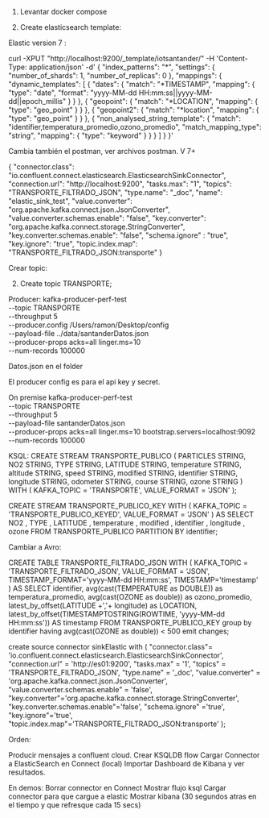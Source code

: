 1. Levantar docker compose


2. Create elasticsearch template:

Elastic version 7 :

curl -XPUT "http://localhost:9200/_template/iotsantander/" -H 'Content-Type: application/json' -d'
{
  "index_patterns": "*",
  "settings": {
    "number_of_shards": 1,
    "number_of_replicas": 0
  },
  "mappings": {
      "dynamic_templates": [
        {
          "dates": {
            "match": "*TIMESTAMP",
            "mapping": {
              "type": "date",
              "format": "yyyy-MM-dd HH:mm:ss||yyyy-MM-dd||epoch_millis"
            }
          }
        },
        {
          "geopoint": {
            "match": "*LOCATION",
            "mapping": {
              "type": "geo_point"
            }
          }
        },
        {
          "geopoint2": {
            "match": "*location",
            "mapping": {
              "type": "geo_point"
            }
          }
        },
        {
          "non_analysed_string_template": {
            "match": "identifier,temperatura_promedio,ozono_promedio",
            "match_mapping_type": "string",
            "mapping": {
              "type": "keyword"
            }
          }
        }
      ]
  }
}'


Cambia también el postman, ver archivos postman.
V 7+

{
    "connector.class": "io.confluent.connect.elasticsearch.ElasticsearchSinkConnector",
    "connection.url": "http://localhost:9200",
    "tasks.max": "1",
    "topics": "TRANSPORTE_FILTRADO_JSON",
    "type.name": "_doc",
    "name": "elastic_sink_test",
    "value.converter": "org.apache.kafka.connect.json.JsonConverter",
    "value.converter.schemas.enable": "false",
    "key.converter": "org.apache.kafka.connect.storage.StringConverter",
    "key.converter.schemas.enable": "false",
    "schema.ignore" : "true",
    "key.ignore": "true",
    "topic.index.map": "TRANSPORTE_FILTRADO_JSON:transporte"
}


Crear topic:

2. Create topic TRANSPORTE;


Producer:
kafka-producer-perf-test \
    --topic TRANSPORTE \
    --throughput 5 \
    --producer.config /Users/ramon/Desktop/config \
    --payload-file ../data/santanderDatos.json \
    --producer-props acks=all linger.ms=10 \
    --num-records 100000 

Datos.json en el folder

El producer config es para el api key y secret.

On premise
kafka-producer-perf-test \
    --topic TRANSPORTE \
    --throughput 5 \
    --payload-file santanderDatos.json \
    --producer-props acks=all linger.ms=10 bootstrap.servers=localhost:9092 \
    --num-records 100000 


KSQL:
CREATE STREAM TRANSPORTE_PUBLICO
(
    PARTICLES STRING,
    NO2 STRING,
    TYPE STRING,
    LATITUDE STRING,
    temperature STRING,
    altitude STRING,
    speed STRING,
    modified STRING,
    identifier STRING,
    longitude STRING,
    odometer STRING,
    course STRING,
    ozone STRING
)
WITH (
    KAFKA_TOPIC = 'TRANSPORTE',
    VALUE_FORMAT = 'JSON'
);

CREATE STREAM TRANSPORTE_PUBLICO_KEY 
WITH (
    KAFKA_TOPIC = 'TRANSPORTE_PUBLICO_KEYED',
    VALUE_FORMAT = 'JSON'
) AS
SELECT
    NO2 ,
    TYPE ,
    LATITUDE ,
    temperature ,
    modified ,
    identifier ,
    longitude ,
    ozone 
FROM TRANSPORTE_PUBLICO
PARTITION BY identifier;

Cambiar a Avro:


CREATE TABLE TRANSPORTE_FILTRADO_JSON
WITH (
    KAFKA_TOPIC = 'TRANSPORTE_FILTRADO_JSON',
    VALUE_FORMAT = 'JSON',
    TIMESTAMP_FORMAT='yyyy-MM-dd HH:mm:ss',
    TIMESTAMP='timestamp'
) AS
SELECT
    identifier,
    avg(cast(TEMPERATURE as DOUBLE)) as temperatura_promedio,
    avg(cast(OZONE as double)) as ozono_promedio,
    latest_by_offset(LATITUDE  +','+ longitude) as LOCATION,
    latest_by_offset(TIMESTAMPTOSTRING(ROWTIME, 'yyyy-MM-dd HH:mm:ss')) AS timestamp
FROM TRANSPORTE_PUBLICO_KEY
group by identifier
having avg(cast(OZONE as double)) < 500
emit changes;


create source connector sinkElastic with (
    "connector.class"= 'io.confluent.connect.elasticsearch.ElasticsearchSinkConnector',
    "connection.url" = 'http://es01:9200',
    "tasks.max" = '1',
    "topics" = 'TRANSPORTE_FILTRADO_JSON',
    "type.name" = '_doc',
    "value.converter" = 'org.apache.kafka.connect.json.JsonConverter',
    "value.converter.schemas.enable" = 'false',
    "key.converter"='org.apache.kafka.connect.storage.StringConverter',
    "key.converter.schemas.enable"='false',
    "schema.ignore" ='true',
    "key.ignore"='true',
    "topic.index.map"='TRANSPORTE_FILTRADO_JSON:transporte'
);


Orden:

Producir mensajes a confluent cloud.
Crear KSQLDB flow
Cargar Connector a ElasticSearch en Connect (local)
Importar Dashboard de Kibana y ver resultados.


En demos:
Borrar connector en Connect
Mostrar flujo ksql
Cargar connector para que cargue a elastic
Mostrar kibana (30 segundos atras en el tiempo y que refresque cada 15 secs)



